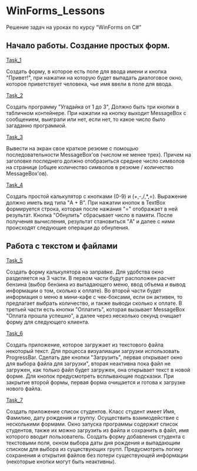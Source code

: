 # WinForms_Lessons
 Решение задач на уроках по курсу "WinForms on C#"

 ## Начало работы. Создание простых форм.
  
  [Task_1](https://github.com/nomadpyn/WinForms_Lessons/tree/master/Task_1)

   Создать форму, в которое есть поле для ввода имени и кнопка "Привет!", при нажатии на которую будет выпадать диалоговое окно, которое приветствует человека, чье имя ввели в поле для ввода.

  [Task_2](https://github.com/nomadpyn/WinForms_Lessons/tree/master/Task_2)

   Создать программу "Угадайка от 1 до 3", Должно быть три кнопки в табличном контейнере. При нажатии на кнопку выходит MessageBox с сообщением, выиграли или нет, если нет, то какое число было загаданно программой.

  [Task_3](https://github.com/nomadpyn/WinForms_Lessons/tree/master/Task_3)

   Вывести на экран свое краткое резюме с помощью последовательности MessageBox’ов (числом не менее трех). Причем на заголовке последнего должно отобразиться среднее число символов на странице (общее количество символов в резюме / количество MessageBox’ов).

  [Task_4](https://github.com/nomadpyn/WinForms_Lessons/tree/master/Task_4)

   Создать простой калькулятор с кнопками (0-9) и (+,-,/,*,=). Выражение должно иметь вид типа "A + B". При нажатии кнопок в TextBox формируется строка, которая после нажания "=" отображает в ней результат. Кнопка "Обнулить" сбрасывает число в памяти.  После получения вычисления, результат становиться "A" и далее с ними происходят следующие операции до обнуления.

  ## Работа с текстом и файлами

  [Task_5](https://github.com/nomadpyn/WinForms_Lessons/tree/master/Task_5)

   Создать форму калькулятора на заправке. Для удобства окно разделяется на 3 части. В первом части будут расположен расчет бензина (выбор бензина из выпадающего меню, ввод объема и вывод информации о том, сколько к оплате). Во второй части будет информация о меню в мини-кафе с чек-боксами, если он активен, то предлагает выбрать количество, и также выводи сколько к оплате. В третьей части есть кнопки "Оплатить", которая вызывает MessageBox "Оплата прошла успешно", а далее через несколько секунд очищает форму для следующего клиента.

  [Task_6](https://github.com/nomadpyn/WinForms_Lessons/tree/master/Task_6)

   Создать приложение, которое загружает из текстового файла некоторый текст. Для процесса визуалиации загрузки использовать ProgressBar. Сделать две кнопки "Загрузить", первая открывает окно для выбора файла для загрузки", вторая неактивна пока файл не загружен, как только файл будет загружен, она открывает текст в новой форме. Для кнопок предусмотреть всплывающие подсказки. При закрытие второй формы, первая форма очищается и готова к загрузке нового файла.

  [Task_7](https://github.com/nomadpyn/WinForms_Lessons/tree/master/Task_7)

   Создать приложение список студентов. Класс студент имеет Имя, Фамилию, дату рождения и группу. Осуществить взаимодействие с несколькими формами. Окно запуска программы содержит список студентов, также их можно загрузить из файла и сохранить в файл, имя которого вводит пользователь. Создать форму добавления студента с текстовыми поля, окном выбора даты дня рождения и выпадающим списком для выбора из существующих групп. Предусмотреть логику сохранения и открытия файлов без потери существующей информации (некоторые кнопки могут быть неактивны).

